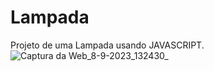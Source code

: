 # Lampada
Projeto de uma Lampada usando JAVASCRIPT.
![Captura da Web_8-9-2023_132430_](https://github.com/rafaelbenitezduartesharp/Lampada/assets/109101648/80c3b2d2-1687-49f4-a3f1-41112eec7076)
